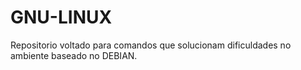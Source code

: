 # GNU-LINUX
Repositorio voltado para comandos que solucionam dificuldades no ambiente baseado no DEBIAN.

